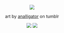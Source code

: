 <div align="center">

![](https://i.imgur.com/hoJ4OYi.png)

art by [analligator](https://www.tumblr.com/analligatorr/676908344693456896/happy-belated-birthday-sunshine) on tumblr

[![](https://i.imgur.com/bvJ2bmD.png)](https://toyhou.se/28901221.f2u-runeterra-stamps) [![](https://i.imgur.com/qc4S1sw.png)](https://toyhou.se/28901221.f2u-runeterra-stamps)
